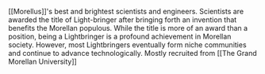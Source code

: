 [[Morellus]]'s best and brightest scientists and engineers. Scientists are awarded the title of Light-bringer after bringing forth an invention that benefits the Morellan populous. While the title is more of an award than a position, being a Lightbringer is a profound achievement in Morellan society. However, most Lightbringers eventually form niche communities and continue to advance technologically. Mostly recruited from [[The Grand Morellan University]]
